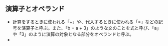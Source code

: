 ## 演算子とオペランド
- 計算をするときに使われる「+」や、代入するときに使われる「=」などの記号を演算子と呼ぶ。また、「b = a + 3」のような文のことを式と呼び、「a」や「3」のように演算の対象となる部分をオペランドと呼ぶ。
- <script id="post-data" type="text/plain">

|演算子|演算子名|使用例|説明|
|---|---|---|---|
|+|加算|a + b|a と b を足す|
|-|減算|a - b|a から b を引く|
|*|乗算|a * b|a と b を掛ける|
|/|除算|a / b|a を b で割る |
|%|剰余算|a % b|a を b で割った余り|

```
int a = 15;
int c;
c = a + 3;  // c = 18
c = a - 5;  // c = 10
c = a * 2;  // c = 30
c = a / 6;  // c = 2
c = a % 4;  // c = 3
```

## インクリメント・デクリメント演算子
- 数値型の変数の値に１増加する演算子をインクリメント演算子、１減少する演算子をデクリメント演算子と呼ぶ。
```
int a;
a = 10;
a++;  // a = 11 // インクリメント
a = 10;
a--;  // a = 9 // デクリメント
```

## 代入演算子
- 代入演算子とは、変数に値を代入したい場合や計算した結果を代入したい場合に使用。
|  演算子  | 演算子名 |　使用例　|　説明　|
| ---- | ---- | ---- | ---- |
|  = |  代入  |  a = b  |  a に b を代入する  |
|  +=  |  加算代入  |  a += b  |  a = a + b と同じ  |
|  -=  |  減算代入  |  a -= b  |  a = a - b と同じ  |
|  *=  |  乗算代入  |  a *= b  |  a = a * bと同じ  |
|  /=　 | 除算代入 |  a /= b  |  a = a / bと同じ  |
|  %=  |  剰余代入  |  a %= b  |  a = a % bと同じ  |
```
int a;

a = 10;  // a = 10：aに10を代入
a += 5;  // a = 15：aにa+5の結果を代入
a -= 3;  // a = 12：aにa-3の結果を代入
a *= 4;  // a = 48：aにa*4の結果を代入
a /= 2;  // a = 24：aにa/2の結果を代入
a %= 7;  // a = 3 ：aにa%7の結果を代入
```
## 関係（比較）演算子
- つの値が大きいか、小さいか、等しいかを調べる場合に使用。結果は「boolean」型
|  演算子  | 演算子名 |　使用例　|　説明　|
| ---- | ---- | ---- | ---- |
|  == |  等価  |  a == b  |  a と b が等しい場合に true  |
|  !=  |  不等価  |  a != b  |  a と b が等しくない場合に true  |
```
int a = 5;
boolean c;

c = a < 5;   // c = false
c = a <= 5;  // c = true
c = a > 4;   // c = true
c = a >= 6;  // c = false
c = a == 5;  // c = true
c = a != 5;  // c = false
```

## 論理演算子
- 複数の式を条件とする場合に使用します。結果は「boolean」型
|  演算子  | 演算子名 |　使用例　|　説明　|
| ---- | ---- | ---- | ---- |
|  &&  |  論理積（AND）  |  a && b  |  a と b の両方が true の場合に true  |
|  ||  |  論理和（OR）  |  a || b  |  a または b が true の場合に true  |
|  !  |   否定（NOT）  |  !a  |  a が false の場合に true  |
```
boolean a = true;
boolean b = false;
boolean c;

c = a && true;   // c = true
c = a && false;  // c = false
c = b || true;   // c = true
c = b || false;  // c = false
c = !a;          // c = false
c = !b;          // c = true
```
